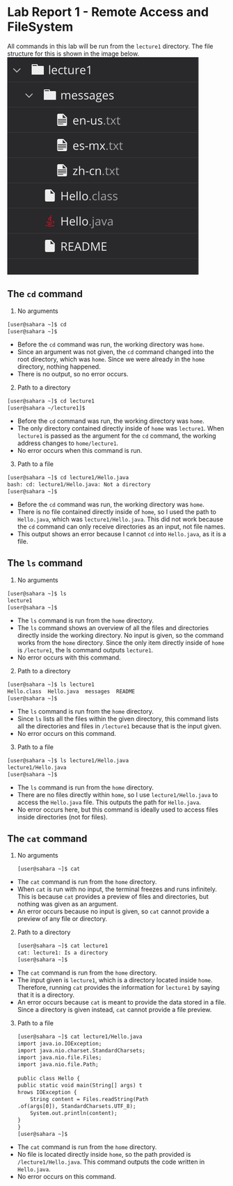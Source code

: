 # Lab Report 1 - Remote Access and FileSystem
All commands in this lab will be run from the `lecture1` directory. The file structure for this is shown in the image below.
![Image](/file_structure.png)

## The `cd` command
1. No arguments
```
[user@sahara ~]$ cd
[user@sahara ~]$ 
```
* Before the `cd` command was run, the working directory was `home`.
* Since an argument was not given, the `cd` command changed into the root directory, which was `home`. Since we were already in the `home` directory, nothing happened.
* There is no output, so no error occurs.


2. Path to a directory
```
[user@sahara ~]$ cd lecture1
[user@sahara ~/lecture1]$ 
```
* Before the `cd` command was run, the working directory was `home`.
* The only directory contained directly inside of `home` was `lecture1`. When `lecture1` is passed as the argument for the `cd` command, the working address changes to `home/lecture1`.
* No error occurs when this command is run.


3. Path to a file
```
[user@sahara ~]$ cd lecture1/Hello.java 
bash: cd: lecture1/Hello.java: Not a directory
[user@sahara ~]$
```
* Before the `cd` command was run, the working directory was `home`.
* There is no file contained directly inside of `home`, so I used the path to `Hello.java`, which was `lecture1/Hello.java`. This did not work because the `cd` command can only receive directories as an input, not file names.
* This output shows an error because I cannot `cd` into `Hello.java`, as it is a file.


## The `ls` command
1. No arguments
```
[user@sahara ~]$ ls
lecture1
[user@sahara ~]$ 
```
* The `ls` command is run from the `home` directory.
* The `ls` command shows an overview of all the files and directories directly inside the working directory. No input is given, so the command works from the `home` directory. Since the only item directly inside of `home` is `/lecture1`, the ls command outputs `lecture1`.
* No error occurs with this command.


2. Path to a directory
```
[user@sahara ~]$ ls lecture1
Hello.class  Hello.java  messages  README
[user@sahara ~]$ 
```
* The `ls` command is run from the `home` directory.
* Since `ls` lists all the files within the given directory, this command lists all the directories and files in `/lecture1` because that is the input given. 
* No error occurs on this command. 


3. Path to a file
```
[user@sahara ~]$ ls lecture1/Hello.java
lecture1/Hello.java
[user@sahara ~]$ 
```
* The `ls` command is run from the `home` directory.
* There are no files directly within `home`, so I use `lecture1/Hello.java` to access the `Hello.java` file. This outputs the path for `Hello.java`.
* No error occurs here, but this command is ideally used to access files inside directories (not for files).


## The `cat` command
1. No arguments
    ```
    [user@sahara ~]$ cat

    ```

* The `cat` command is run from the `home` directory.
* When `cat` is run with no input, the terminal freezes and runs infinitely. This is because `cat` provides a preview of files and directories, but nothing was given as an argument.
* An error occurs because no input is given, so `cat` cannot provide a preview of any file or directory.


2. Path to a directory
    ```
    [user@sahara ~]$ cat lecture1
    cat: lecture1: Is a directory
    [user@sahara ~]$ 
    ```
* The `cat` command is run from the `home` directory.
* The input given is `lecture1`, which is a directory located inside `home`. Therefore, running `cat` provides the information for `lecture1` by saying that it is a directory.
* An error occurs because `cat` is meant to provide the data stored in a file. Since a directory is given instead, `cat` cannot provide a file preview.


3. Path to a file
    ```
    [user@sahara ~]$ cat lecture1/Hello.java
    import java.io.IOException;
    import java.nio.charset.StandardCharsets;
    import java.nio.file.Files;
    import java.nio.file.Path;

    public class Hello {
    public static void main(String[] args) t
    hrows IOException {
        String content = Files.readString(Path
    .of(args[0]), StandardCharsets.UTF_8);    
        System.out.println(content);
    }
    }
    [user@sahara ~]$ 
    ```

* The `cat` command is run from the `home` directory.
* No file is located directly inside `home`, so the path provided is `/lecture1/Hello.java`. This command outputs the code written in `Hello.java`.
* No error occurs on this command.